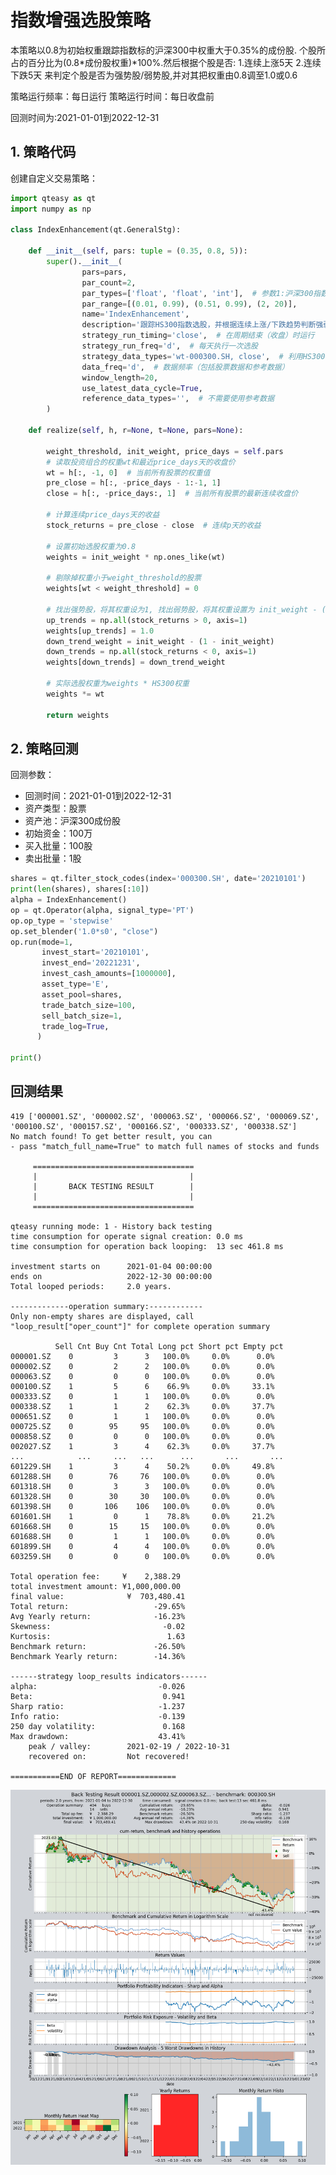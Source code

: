 # 指数增强选股策略

本策略以0.8为初始权重跟踪指数标的沪深300中权重大于0.35%的成份股.
个股所占的百分比为(0.8*成份股权重)*100%.然后根据个股是否:
1.连续上涨5天 2.连续下跌5天
来判定个股是否为强势股/弱势股,并对其把权重由0.8调至1.0或0.6

策略运行频率：每日运行
策略运行时间：每日收盘前

回测时间为:2021-01-01到2022-12-31

## 1. 策略代码

创建自定义交易策略：

```python
import qteasy as qt
import numpy as np

class IndexEnhancement(qt.GeneralStg):
    
    def __init__(self, pars: tuple = (0.35, 0.8, 5)):
        super().__init__(
                pars=pars,
                par_count=2,
                par_types=['float', 'float', 'int'],  # 参数1:沪深300指数权重阈值，低于它的股票不被选中，参数2: 初始权重，参数3: 连续涨跌天数，作为强弱势判断阈值
                par_range=[(0.01, 0.99), (0.51, 0.99), (2, 20)],
                name='IndexEnhancement',
                description='跟踪HS300指数选股，并根据连续上涨/下跌趋势判断强弱势以增强权重',
                strategy_run_timing='close',  # 在周期结束（收盘）时运行
                strategy_run_freq='d',  # 每天执行一次选股
                strategy_data_types='wt-000300.SH, close',  # 利用HS300权重设定选股权重, 根据收盘价判断强弱势
                data_freq='d',  # 数据频率（包括股票数据和参考数据）
                window_length=20,
                use_latest_data_cycle=True,
                reference_data_types='',  # 不需要使用参考数据
        )
    
    def realize(self, h, r=None, t=None, pars=None):

        weight_threshold, init_weight, price_days = self.pars
        # 读取投资组合的权重wt和最近price_days天的收盘价
        wt = h[:, -1, 0]  # 当前所有股票的权重值
        pre_close = h[:, -price_days - 1:-1, 1]
        close = h[:, -price_days:, 1]  # 当前所有股票的最新连续收盘价

        # 计算连续price_days天的收益
        stock_returns = pre_close - close  # 连续p天的收益
        
        # 设置初始选股权重为0.8
        weights = init_weight * np.ones_like(wt)
        
        # 剔除掉权重小于weight_threshold的股票
        weights[wt < weight_threshold] = 0
        
        # 找出强势股，将其权重设为1, 找出弱势股，将其权重设置为 init_weight - (1 - init_weight)
        up_trends = np.all(stock_returns > 0, axis=1)
        weights[up_trends] = 1.0
        down_trend_weight = init_weight - (1 - init_weight)
        down_trends = np.all(stock_returns < 0, axis=1)
        weights[down_trends] = down_trend_weight
        
        # 实际选股权重为weights * HS300权重
        weights *= wt

        return weights
```

## 2. 策略回测

回测参数：
- 回测时间：2021-01-01到2022-12-31
- 资产类型：股票
- 资产池：沪深300成份股
- 初始资金：100万
- 买入批量：100股
- 卖出批量：1股

```python
shares = qt.filter_stock_codes(index='000300.SH', date='20210101')
print(len(shares), shares[:10])
alpha = IndexEnhancement()
op = qt.Operator(alpha, signal_type='PT')
op.op_type = 'stepwise'
op.set_blender('1.0*s0', "close")
op.run(mode=1,
       invest_start='20210101',
       invest_end='20221231',
       invest_cash_amounts=[1000000],
       asset_type='E',
       asset_pool=shares,
       trade_batch_size=100,
       sell_batch_size=1,
       trade_log=True,
      )

print()
```

## 回测结果




    419 ['000001.SZ', '000002.SZ', '000063.SZ', '000066.SZ', '000069.SZ', '000100.SZ', '000157.SZ', '000166.SZ', '000333.SZ', '000338.SZ']
    No match found! To get better result, you can
    - pass "match_full_name=True" to match full names of stocks and funds
    
         ====================================
         |                                  |
         |       BACK TESTING RESULT        |
         |                                  |
         ====================================
    
    qteasy running mode: 1 - History back testing
    time consumption for operate signal creation: 0.0 ms
    time consumption for operation back looping:  13 sec 461.8 ms
    
    investment starts on      2021-01-04 00:00:00
    ends on                   2022-12-30 00:00:00
    Total looped periods:     2.0 years.
    
    -------------operation summary:------------
    Only non-empty shares are displayed, call 
    "loop_result["oper_count"]" for complete operation summary
    
              Sell Cnt Buy Cnt Total Long pct Short pct Empty pct
    000001.SZ    0         3      3   100.0%     0.0%      0.0%  
    000002.SZ    0         2      2   100.0%     0.0%      0.0%  
    000063.SZ    0         0      0   100.0%     0.0%      0.0%  
    000100.SZ    1         5      6    66.9%     0.0%     33.1%  
    000333.SZ    0         1      1   100.0%     0.0%      0.0%  
    000338.SZ    1         1      2    62.3%     0.0%     37.7%  
    000651.SZ    0         1      1   100.0%     0.0%      0.0%  
    000725.SZ    0        95     95   100.0%     0.0%      0.0%  
    000858.SZ    0         0      0   100.0%     0.0%      0.0%  
    002027.SZ    1         3      4    62.3%     0.0%     37.7%  
    ...            ...     ...   ...      ...       ...       ...
    601229.SH    1         3      4    50.2%     0.0%     49.8%  
    601288.SH    0        76     76   100.0%     0.0%      0.0%  
    601318.SH    0         3      3   100.0%     0.0%      0.0%  
    601328.SH    0        30     30   100.0%     0.0%      0.0%  
    601398.SH    0       106    106   100.0%     0.0%      0.0%  
    601601.SH    1         0      1    78.8%     0.0%     21.2%  
    601668.SH    0        15     15   100.0%     0.0%      0.0%  
    601688.SH    0         1      1   100.0%     0.0%      0.0%  
    601899.SH    0         4      4   100.0%     0.0%      0.0%  
    603259.SH    0         0      0   100.0%     0.0%      0.0%   
    
    Total operation fee:     ¥    2,388.29
    total investment amount: ¥1,000,000.00
    final value:              ¥  703,480.41
    Total return:                   -29.65% 
    Avg Yearly return:              -16.23%
    Skewness:                         -0.02
    Kurtosis:                          1.63
    Benchmark return:               -26.50% 
    Benchmark Yearly return:        -14.36%
    
    ------strategy loop_results indicators------ 
    alpha:                           -0.026
    Beta:                             0.941
    Sharp ratio:                     -1.237
    Info ratio:                      -0.139
    250 day volatility:               0.168
    Max drawdown:                    43.41% 
        peak / valley:        2021-02-19 / 2022-10-31
        recovered on:         Not recovered!
    
    ===========END OF REPORT=============

    
![png](img/output_4_1_3.png)
    
